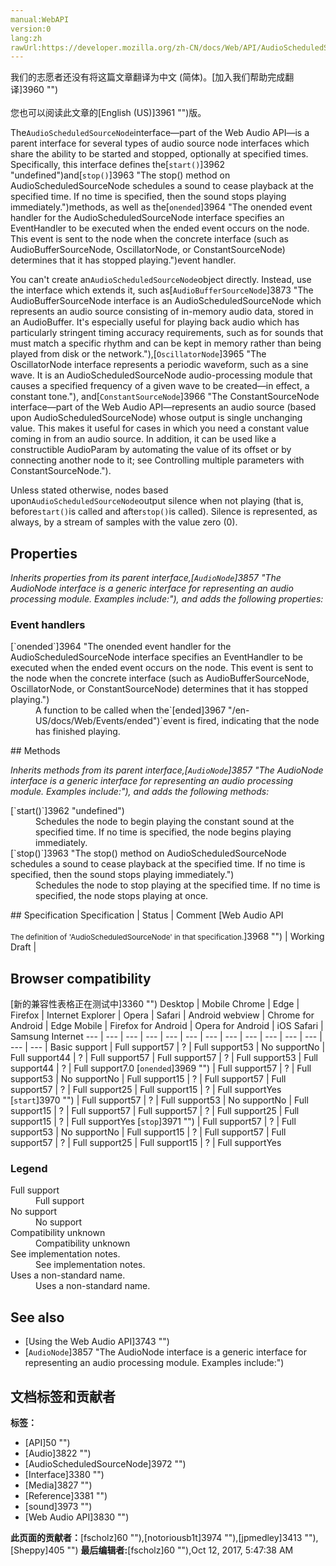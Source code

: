 ```yaml
---
manual:WebAPI
version:0
lang:zh
rawUrl:https://developer.mozilla.org/zh-CN/docs/Web/API/AudioScheduledSourceNode
---
```




<bdi>我们的志愿者还没有将这篇文章翻译为<bdi>中文 (简体)</bdi>。[加入我们帮助完成翻译]3960 "")<br></br>您也可以阅读此文章的[English (US)]3961 "")版。</bdi>






The`AudioScheduledSourceNode`interface—part of the Web Audio API—is a parent interface for several types of audio source node interfaces which share the ability to be started and stopped, optionally at specified times. Specifically, this interface defines the[`start()`]3962 "undefined")and[`stop()`]3963 "The stop() method on AudioScheduledSourceNode schedules a sound to cease playback at the specified time. If no time is specified, then the sound stops playing immediately.")methods, as well as the[`onended`]3964 "The onended event handler for the AudioScheduledSourceNode interface specifies an EventHandler to be executed when the ended event occurs on the node. This event is sent to the node when the concrete interface (such as AudioBufferSourceNode, OscillatorNode, or ConstantSourceNode) determines that it has stopped playing.")event handler.



You can&#39;t create an`AudioScheduledSourceNode`object directly. Instead, use the interface which extends it, such as[`AudioBufferSourceNode`]3873 "The AudioBufferSourceNode interface is an AudioScheduledSourceNode which represents an audio source consisting of in-memory audio data, stored in an AudioBuffer. It's especially useful for playing back audio which has particularly stringent timing accuracy requirements, such as for sounds that must match a specific rhythm and can be kept in memory rather than being played from disk or the network."),[`OscillatorNode`]3965 "The OscillatorNode interface represents a periodic waveform, such as a sine wave. It is an AudioScheduledSourceNode audio-processing module that causes a specified frequency of a given wave to be created—in effect, a constant tone."), and[`ConstantSourceNode`]3966 "The ConstantSourceNode interface—part of the Web Audio API—represents an audio source (based upon AudioScheduledSourceNode) whose output is single unchanging value. This makes it useful for cases in which you need a constant value coming in from an audio source. In addition, it can be used like a constructible AudioParam by automating the value of its offset or by connecting another node to it; see Controlling multiple parameters with ConstantSourceNode.").




Unless stated otherwise, nodes based upon`AudioScheduledSourceNode`output silence when not playing (that is, before`start()`is called and after`stop()`is called). Silence is represented, as always, by a stream of samples with the value zero (0).


## Properties<a name="Properties"></a>


<em>Inherits properties from its parent interface,[`AudioNode`]3857 "The AudioNode interface is a generic interface for representing an audio processing module. Examples include:"), and adds the following properties:</em>


### Event handlers<a name="Event_handlers"></a>
<dl><dt>[`onended`]3964 "The onended event handler for the AudioScheduledSourceNode interface specifies an EventHandler to be executed when the ended event occurs on the node. This event is sent to the node when the concrete interface (such as AudioBufferSourceNode, OscillatorNode, or ConstantSourceNode) determines that it has stopped playing.")</dt><dd>A function to be called when the`[ended]3967 "/en-US/docs/Web/Events/ended")`event is fired, indicating that the node has finished playing.</dd></dl>
## Methods<a name="Methods"></a>


<em>Inherits methods from its parent interface,[`AudioNode`]3857 "The AudioNode interface is a generic interface for representing an audio processing module. Examples include:"), and adds the following methods:</em>

<dl><dt>[`start()`]3962 "undefined")</dt><dd>Schedules the node to begin playing the constant sound at the specified time. If no time is specified, the node begins playing immediately.</dd><dt>[`stop()`]3963 "The stop() method on AudioScheduledSourceNode schedules a sound to cease playback at the specified time. If no time is specified, then the sound stops playing immediately.")</dt><dd>Schedules the node to stop playing at the specified time. If no time is specified, the node stops playing at once.</dd></dl>
## Specification<a name="Specification"></a>
Specification | Status | Comment 
[Web Audio API<br></br><small>The definition of &#39;AudioScheduledSourceNode&#39; in that specification.</small>]3968 "") | Working Draft |  


## Browser compatibility<a name="Browser_compatibility"></a>
[新的兼容性表格正在测试中<i></i>]3360 "")
<abbr>Desktop<i></i></abbr> | <abbr>Mobile<i></i></abbr> 
<abbr>Chrome<i></i></abbr> | <abbr>Edge<i></i></abbr> | <abbr>Firefox<i></i></abbr> | <abbr>Internet Explorer<i></i></abbr> | <abbr>Opera<i></i></abbr> | <abbr>Safari<i></i></abbr> | <abbr>Android webview<i></i></abbr> | <abbr>Chrome for Android<i></i></abbr> | <abbr>Edge Mobile<i></i></abbr> | <abbr>Firefox for Android<i></i></abbr> | <abbr>Opera for Android<i></i></abbr> | <abbr>iOS Safari<i></i></abbr> | <abbr>Samsung Internet<i></i></abbr> 
 ---  |  ---  |  ---  |  ---  |  ---  |  ---  |  ---  |  ---  |  ---  |  ---  |  ---  |  ---  |  ---  |  ---  | 
Basic support | <abbr>Full support</abbr>57 | <abbr>?</abbr> | <abbr>Full support</abbr>53 | <abbr>No support</abbr>No | <abbr>Full support</abbr>44 | <abbr>?</abbr> | <abbr>Full support</abbr>57 | <abbr>Full support</abbr>57 | <abbr>?</abbr> | <abbr>Full support</abbr>53 | <abbr>Full support</abbr>44 | <abbr>?</abbr> | <abbr>Full support</abbr>7.0 
[`onended`]3969 "") | <abbr>Full support</abbr>57 | <abbr>?</abbr> | <abbr>Full support</abbr>53 | <abbr>No support</abbr>No | <abbr>Full support</abbr>15 | <abbr>?</abbr> | <abbr>Full support</abbr>57 | <abbr>Full support</abbr>57 | <abbr>?</abbr> | <abbr>Full support</abbr>25 | <abbr>Full support</abbr>15 | <abbr>?</abbr> | <abbr>Full support</abbr>Yes 
[`start`]3970 "") | <abbr>Full support</abbr>57 | <abbr>?</abbr> | <abbr>Full support</abbr>53 | <abbr>No support</abbr>No | <abbr>Full support</abbr>15 | <abbr>?</abbr> | <abbr>Full support</abbr>57 | <abbr>Full support</abbr>57 | <abbr>?</abbr> | <abbr>Full support</abbr>25 | <abbr>Full support</abbr>15 | <abbr>?</abbr> | <abbr>Full support</abbr>Yes 
[`stop`]3971 "") | <abbr>Full support</abbr>57 | <abbr>?</abbr> | <abbr>Full support</abbr>53 | <abbr>No support</abbr>No | <abbr>Full support</abbr>15 | <abbr>?</abbr> | <abbr>Full support</abbr>57 | <abbr>Full support</abbr>57 | <abbr>?</abbr> | <abbr>Full support</abbr>25 | <abbr>Full support</abbr>15 | <abbr>?</abbr> | <abbr>Full support</abbr>Yes 


### Legend<a name="Legend"></a>
<dl><dt><abbr>Full support</abbr></dt><dd>Full support</dd><dt><abbr>No support</abbr></dt><dd>No support</dd><dt><abbr>Compatibility unknown</abbr></dt><dd>Compatibility unknown</dd><dt><abbr>See implementation notes.<i></i></abbr></dt><dd>See implementation notes.</dd><dt><abbr>Uses a non-standard name.<i></i></abbr></dt><dd>Uses a non-standard name.</dd></dl>


## See also<a name="See_also"></a>

* [Using the Web Audio API]3743 "")
* [`AudioNode`]3857 "The AudioNode interface is a generic interface for representing an audio processing module. Examples include:")



## 文档标签和贡献者
**标签：**
* [API]50 "")
* [Audio]3822 "")
* [AudioScheduledSourceNode]3972 "")
* [Interface]3380 "")
* [Media]3827 "")
* [Reference]3381 "")
* [sound]3973 "")
* [Web Audio API]3830 "")

**此页面的贡献者：**[fscholz]60 ""),[notoriousb1t]3974 ""),[jpmedley]3413 ""),[Sheppy]405 "")
**最后编辑者:**[fscholz]60 ""),<time>Oct 12, 2017, 5:47:38 AM</time>


